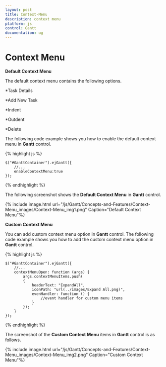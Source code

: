 ```yaml
---
layout: post
title: Context-Menu
description: context menu
platform: js
control: Gantt
documentation: ug
---
```


# Context Menu

**Default Context Menu**

The default context menu contains the following options.

*Task Details

*Add New Task

*Indent

*Outdent

*Delete

The following code example shows you how to enable the default context menu in **Gantt** control.

{% highlight js %}


    $("#GanttContainer").ejGantt({
        //...
        enableContextMenu:true
    });


{% endhighlight %}



The following screenshot shows the **Default Context Menu** in **Gantt** control.

{% include image.html url="/js/Gantt/Concepts-and-Features/Context-Menu_images/Context-Menu_img1.png" Caption="Default Context Menu"%}

**Custom Context Menu**

You can add custom context menu option in **Gantt** control. The following code example shows you how to add the custom context menu option in **Gantt** control.

{% highlight js %}

    $("#GanttContainer").ejGantt({
        //...
        contextMenuOpen: function (args) {
            args.contextMenuItems.push(
            {
                headerText: "ExpandAll",
                iconPath: "url(../images/Expand All.png)",
                evenHandler: function () {
                    //event handler for custom menu items
                }
            });
        }
    });


{% endhighlight %}



The screenshot of the **Custom Context Menu** items in **Gantt** control is as follows.

{% include image.html url="/js/Gantt/Concepts-and-Features/Context-Menu_images/Context-Menu_img2.png" Caption="Custom Context Menu"%}

